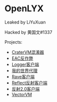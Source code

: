 # OpenLYX

Leaked by LiYuXuan

Hacked by 黄国文#1337

Projects:
- [CraterVM混淆器](CraterVM)
- [EAC反作弊](EnsembleAntiCheat)
- [Logger客户端](Logger)
- [我的世界代理](minecraft-proxy)
- [Rave客户端](Rave)
- [Reflect反射客户端](Reflect)
- [反射2.0客户端](Reflect-V2)
- [VectorVM](VectorVM)